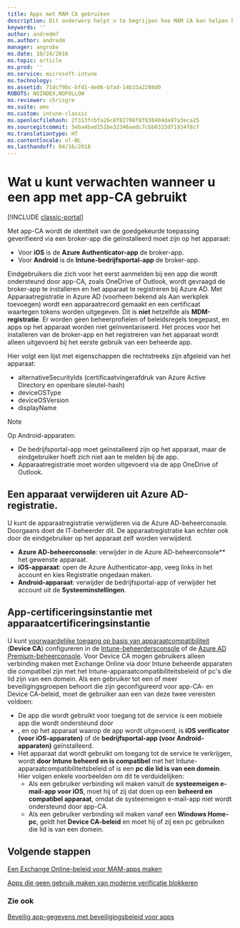 ```yaml
---
title: Apps met MAM CA gebruiken
description: Dit onderwerp helpt u te begrijpen hoe MAM CA kan helpen bij het beheren van welke apps toegang hebben tot O365-services.
keywords: ''
author: andredm7
ms.author: andredm
manager: angrobe
ms.date: 10/24/2016
ms.topic: article
ms.prod: ''
ms.service: microsoft-intune
ms.technology: ''
ms.assetid: 71dcf9bc-bfd1-4e06-b7ad-14b33a2288d0
ROBOTS: NOINDEX,NOFOLLOW
ms.reviewer: chrisgre
ms.suite: ems
ms.custom: intune-classic
ms.openlocfilehash: 2f313fcbfa26c8f82708f8f830404da97a3eca25
ms.sourcegitcommit: 5eba4bad151be32346aedc7cbb0333d71934f8cf
ms.translationtype: HT
ms.contentlocale: nl-NL
ms.lasthandoff: 04/16/2018
---
```

# <a name="what-to-expect-when-using-an-app-with-app-based-ca"></a>Wat u kunt verwachten wanneer u een app met app-CA gebruikt

[!INCLUDE [classic-portal](../includes/classic-portal.md)]

Met app-CA wordt de identiteit van de goedgekeurde toepassing geverifieerd via een broker-app die geïnstalleerd moet zijn op het apparaat:
*  Voor **iOS** is de **Azure Authenticator-app** de broker-app.
* Voor **Android** is de **Intune-bedrijfsportal-app** de broker-app. 

Eindgebruikers die zich voor het eerst aanmelden bij een app die wordt ondersteund door app-CA, zoals OneDrive of Outlook, wordt gevraagd de broker-app te installeren en het apparaat te registreren bij Azure AD. Met Apparaatregistratie in Azure AD (voorheen bekend als Aan werkplek toevoegen) wordt een apparaatrecord gemaakt en een certificaat waartegen tokens worden uitgegeven.  Dit is **niet** hetzelfde als **MDM-registratie**. Er worden geen beheerprofielen of beleidsregels toegepast, en apps op het apparaat worden niet geïnventariseerd.  Het proces voor het installeren van de broker-app en het registreren van het apparaat wordt alleen uitgevoerd bij het eerste gebruik van een beheerde app.

Hier volgt een lijst met eigenschappen die rechtstreeks zijn afgeleid van het apparaat:

* alternativeSecurityIds (certificaatvingerafdruk van Azure Active Directory en openbare sleutel-hash)
* deviceOSType
* deviceOSVersion
* displayName

> [!NOTE]
> Op Android-apparaten:
>   * De bedrijfsportal-app moet geïnstalleerd zijn op het apparaat, maar de eindgebruiker hoeft zich niet aan te melden bij de app.
>   * Apparaatregistratie moet worden uitgevoerd via de app OneDrive of Outlook.

## <a name="to-remove-a-device-from-azure-ad-registration"></a>Een apparaat verwijderen uit Azure AD-registratie.
U kunt de apparaatregistratie verwijderen via de Azure AD-beheerconsole. Doorgaans doet de IT-beheerder dit.  De apparaatregistratie kan echter ook door de eindgebruiker op het apparaat zelf worden verwijderd.

* **Azure AD-beheerconsole**: verwijder in de Azure AD-beheerconsole** het gewenste apparaat.
* **iOS-apparaat**: open de Azure Authenticator-app, veeg links in het account en kies Registratie ongedaan maken.  
* **Android-apparaat**: verwijder de bedrijfsportal-app of verwijder het account uit de **Systeeminstellingen**.

## <a name="app-based-ca-with-device-based-ca"></a>App-certificeringsinstantie met apparaatcertificeringsinstantie  

U kunt [voorwaardelijke toegang op basis van apparaatcompatibiliteit](restrict-access-to-email-and-o365-services-with-microsoft-intune.md) (<strong>Device CA</strong>) configureren in de [Intune-beheerdersconsole](https://manage.microsoft.com) of de [Azure AD Premium-beheerconsole](https://manage.windowsazure.com). Voor Device CA mogen gebruikers alleen verbinding maken met Exchange Online via door Intune beheerde apparaten die compatibel zijn met het Intune-apparaatcompatibiliteitsbeleid of pc's die lid zijn van een domein.  Als een gebruiker tot een of meer beveiligingsgroepen behoort die zijn geconfigureerd voor app-CA- en Device CA-beleid, moet de gebruiker aan een van deze twee vereisten voldoen:
* De app die wordt gebruikt voor toegang tot de service is een mobiele app die wordt ondersteund door 
* , en op het apparaat waarop de app wordt uitgevoerd, is **iOS verificator (voor iOS-apparaten)** of de **bedrijfsportal-app (voor Android-apparaten)** geïnstalleerd.
* Het apparaat dat wordt gebruikt om toegang tot de service te verkrijgen, wordt **door Intune beheerd en is compatibel** met het Intune-apparaatcompatibiliteitsbeleid of is een **pc die lid is van een domein**.  Hier volgen enkele voorbeelden om dit te verduidelijken:
  * Als een gebruiker verbinding wil maken vanuit de **systeemeigen e-mail-app voor iOS**, moet hij of zij dat doen op een **beheerd en compatibel apparaat**, omdat de systeemeigen e-mail-app niet wordt ondersteund door app-CA.
  * Als een gebruiker verbinding wil maken vanaf een **Windows Home-pc**, geldt het **Device CA-beleid** en moet hij of zij een pc gebruiken die lid is van een domein.

## <a name="next-steps"></a>Volgende stappen
[Een Exchange Online-beleid voor MAM-apps maken](mam-ca-for-exchange-online.md)

[Apps die geen gebruik maken van moderne verificatie blokkeren](block-apps-with-no-modern-authentication.md)

### <a name="see-also"></a>Zie ook

[Beveilig app-gegevens met beveiligingsbeleid voor apps](protect-app-data-using-mobile-app-management-policies-with-microsoft-intune.md)

